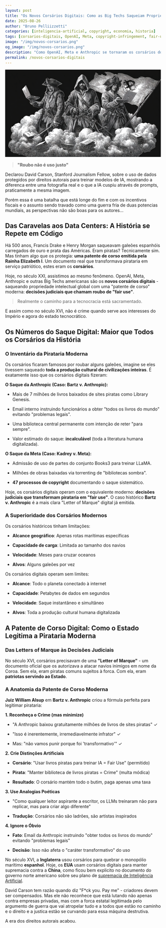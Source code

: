 ```yaml
---
layout: post
title: "Os Novos Corsários Digitais: Como as Big Techs Saqueiam Propriedade Intelectual com Patente de Corso do Estado Americano"
date: 2025-08-26
author: "Bruno Pelliizzetti"
categories: [inteligencia-artificial, copyright, economia, historia]
tags: [corsarios-digitais, OpenAI, Meta, copyright-infringement, fair-use, plano-estrategico-EUA, pirataria-legitimada]
image: "/img/novos-corsarios.png"
og_image: "/img/novos-corsarios.png"
description: "Como OpenAI, Meta e Anthropic se tornaram os corsários do século XXI, saqueando propriedade intelectual global com proteção legal do Estado americano"
permalink: /novos-corsarios-digitais
---
```


![primeiro-contexto-interativo-simples](/img/novos-corsarios.png)

> **"Roubo não é uso justo"** 

Declarou David Carson, Stanford Journalism Fellow, sobre o uso de dados protegidos por direitos autorais para treinar modelos de IA, mostrando a diferenca entre uma fotografia real e o que a IA cuspiu através de prompts, praticamente a mesma imagem. 

Porém essa é uma batalha que está longe do fim e com os incentivos fiscais e o assunto sendo travado como uma guerra fria de duas potencias mundiais, as perspectivas não são boas para os autores... 


## **Das Caravelas aos Data Centers: A História se Repete em Código**

Há 500 anos, Francis Drake e Henry Morgan saqueavam galeões espanhóis carregados de ouro e prata das Américas. Eram piratas? Tecnicamente sim. Mas tinham algo que os protegia: **uma patente de corso emitida pela Rainha Elizabeth I**. Um documento real que transformava pirataria em serviço patriótico, estes eram os **corsários**. 

Hoje, no século XXI, assistimos ao mesmo fenômeno. OpenAI, Meta, Anthropic e outras Big Techs americanas são os **novos corsários digitais** - saqueando propriedade intelectual global com uma "patente de corso" moderna: **decisões judiciais que chamam roubo de "fair use"**.

> Realmente o caminho para a tecnocracia está sacramentado. 

E assim como no século XVI, não é crime quando serve aos interesses do Império e agora do estado tecnocrático. 

## **Os Números do Saque Digital: Maior que Todos os Corsários da História**

### **O Inventário da Pirataria Moderna**

Os corsários ficaram famosos por roubar alguns galeões, imagine se eles tivessem saqueado **toda a produção cultural de civilizações inteiras**. É exatamente isso que os corsários digitais fizeram:

**O Saque da Anthropic (Caso: Bartz v. Anthropic):**
- Mais de 7 milhões de livros baixados de sites piratas como Library Genesis.

- Email interno instruindo funcionários a obter "todos os livros do mundo" evitando "problemas legais".

- Uma biblioteca central permanente com intenção de reter "para sempre".

- Valor estimado do saque: **incalculável** (toda a literatura humana digitalizada).

**O Saque da Meta (Caso: Kadrey v. Meta):**
- Admissão de uso de partes do conjunto Books3 para treinar LLaMA.

- Milhões de obras baixadas via torrenting de "bibliotecas sombra".

- **47 processos de copyright** documentando o saque sistemático.


Hoje, os corsários digitais operam com o equivalente moderno: **decisões judiciais que transformam pirataria em "fair use"**. O caso histórico **Bartz v. Anthropic** é a mais clara "Letter of Marque" digital já emitida.


### **A Superioridade dos Corsários Modernos**

Os corsários históricos tinham limitações:
- **Alcance geográfico**: Apenas rotas marítimas específicas

- **Capacidade de carga**: Limitada ao tamanho dos navios

- **Velocidade**: Meses para cruzar oceanos

- **Alvos**: Alguns galeões por vez

Os corsários digitais operam sem limites:
- **Alcance**: Todo o planeta conectado à internet

- **Capacidade**: Petabytes de dados em segundos

- **Velocidade**: Saque instantâneo e simultâneo

- **Alvos**: Toda a produção cultural humana digitalizada

## **A Patente de Corso Digital: Como o Estado Legitima a Pirataria Moderna**

### **Das Letters of Marque às Decisões Judiciais**

No século XVI, corsários precisavam de uma **"Letter of Marque"** - um documento oficial que os autorizava a atacar navios inimigos em nome da Coroa. Sem ela, eram piratas comuns sujeitos à forca. Com ela, eram **patriotas servindo ao Estado**.


### **A Anatomia da Patente de Corso Moderna**

**Juiz William Alsup** em **Bartz v. Anthropic** criou a fórmula perfeita para legitimar pirataria:

**1. Reconheça o Crime (mas minimize)**
- "A Anthropic baixou gratuitamente milhões de livros de sites piratas" ✓

- "Isso é inerentemente, irremediavelmente infrator" ✓

- Mas: "não vamos punir porque foi 'transformativo'" ✓

**2. Crie Distinções Artificiais**
- **Corsário**: "Usar livros piratas para treinar IA = Fair Use" (permitido)

- **Pirata**: "Manter biblioteca de livros piratas = Crime" (multa módica)

- **Resultado**: O corsário mantém todo o butim, paga apenas uma taxa

**3. Use Analogias Poéticas**
- "Como qualquer leitor aspirante a escritor, os LLMs treinaram não para replicar, mas para criar algo diferente"

- **Tradução**: Corsários não são ladrões, são artistas inspirados

**4. Ignore o Óbvio**
- **Fato**: Email da Anthropic instruindo "obter todos os livros do mundo" evitando "problemas legais"

- **Decisão**: Isso não afeta o "caráter transformativo" do uso


No século XVI, a **Inglaterra** usou corsários para quebrar o monopólio marítimo **espanhol**. Hoje, os **EUA** usam corsários digitais para manter supremacia contra a **China**, como ficou bem explicito no documento do governo norte americano sobre seu plano de [supremacia de Inteligência Artificial]([https://www.ai.gov/action-plan). 

David Carson tem razão quando diz "F*ck you. Pay me" - criadores devem ser compensados. Mas ele não reconhece que está lutando não apenas contra empresas privadas, mas com a forca estatal legitimada pelo argumento de guerra que vai atropelar tudo e a todos que estão no caminho e o direito e a justica estão se curvando para essa máquina destrutiva. 

A era dos direitos autorais acabou.